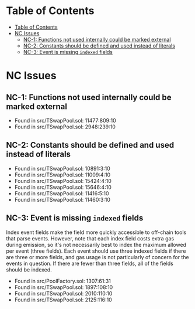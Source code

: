 # Table of Contents

- [Table of Contents](#table-of-contents)
- [NC Issues](#nc-issues)
  - [NC-1: Functions not used internally could be marked external](#nc-1-functions-not-used-internally-could-be-marked-external)
  - [NC-2: Constants should be defined and used instead of literals](#nc-2-constants-should-be-defined-and-used-instead-of-literals)
  - [NC-3: Event is missing `indexed` fields](#nc-3-event-is-missing-indexed-fields)
# NC Issues

<a name="NC-1"></a>
## NC-1: Functions not used internally could be marked external

- Found in src/TSwapPool.sol: 11477:809:10
- Found in src/TSwapPool.sol: 2948:239:10

<a name="NC-2"></a>
## NC-2: Constants should be defined and used instead of literals

- Found in src/TSwapPool.sol: 10891:3:10
- Found in src/TSwapPool.sol: 11009:4:10
- Found in src/TSwapPool.sol: 15424:4:10
- Found in src/TSwapPool.sol: 15646:4:10
- Found in src/TSwapPool.sol: 11416:5:10
- Found in src/TSwapPool.sol: 11460:3:10


<a name="NC-3"></a>
## NC-3: Event is missing `indexed` fields

Index event fields make the field more quickly accessible to off-chain tools that parse events. However, note that each index field costs extra gas during emission, so it's not necessarily best to index the maximum allowed per event (three fields). Each event should use three indexed fields if there are three or more fields, and gas usage is not particularly of concern for the events in question. If there are fewer than three fields, all of the fields should be indexed.

- Found in src/PoolFactory.sol: 1307:61:31
- Found in src/TSwapPool.sol: 1897:108:10
- Found in src/TSwapPool.sol: 2010:110:10
- Found in src/TSwapPool.sol: 2125:116:10

